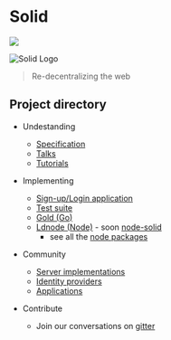 # Solid

[![](https://img.shields.io/badge/project-Solid-7C4DFF.svg?style=flat-square)](https://github.com/solid/solid)

![Solid Logo](https://avatars3.githubusercontent.com/u/14262490?v=3&s=200)

> Re-decentralizing the web

## Project directory

- Undestanding
  - [Specification](https://github.com/solid/solid-spec)
  - [Talks](https://github.com/solid/talks)
  - [Tutorials](https://melvincarvalho.gitbooks.io/solid-tutorials/)

- Implementing
  - [Sign-up/Login application](https://github.com/solid/solid-signup)
  - [Test suite](https://github.com/solid/solid-tests)
  - [Gold (Go)](https://github.com/linkeddata/gold)
  - [Ldnode (Node)](https://github.com/linkeddata/ldnode) - soon [node-solid](https://github.com/nicola/node-solid)
    - see all the [node packages](https://github.com/solid?utf8=%E2%9C%93&query=node)

- Community
  - [Server implementations](https://github.com/solid/solid-platform)
  - [Identity providers](https://github.com/solid/solid-idps)
  - [Applications](https://github.com/solid/solid-apps)

- Contribute
  - Join our conversations on [gitter](https://gitter.im/solid/solid)
